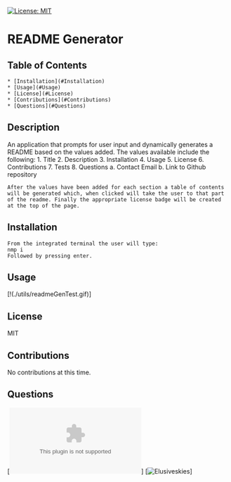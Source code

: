 [![License: MIT](https://img.shields.io/badge/License-MIT-yellow.svg)](https://opensource.org/licenses/MIT)
# README Generator

## Table of Contents
    * [Installation](#Installation)
    * [Usage](#Usage)
    * [License](#License)
    * [Contributions](#Contributions)
    * [Questions](#Questions)

## Description

   An application that prompts for user input and dynamically generates a README based on the values added.
   The values available include the following:
    1. Title
    2. Description
    3. Installation
    4. Usage
    5. License
    6. Contributions
    7. Tests
    8. Questions
      a. Contact Email
      b. Link to Github repository

    After the values have been added for each section a table of contents will be generated which, when clicked will take the user to that part of the readme. Finally the appropriate license badge will be created at the top of the page.


## Installation

    From the integrated terminal the user will type:
    nmp i
    Followed by pressing enter.
  
## Usage

   [!(./utils/readmeGenTest.gif)]

## License

   MIT  

## Contributions

   No contributions at this time.

## Questions

   [![Contact me](elusiveskies@gmail.com)]
   [![Elusiveskies](https://www.github.com/Elusiveskies)]

